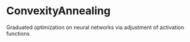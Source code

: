 # ConvexityAnnealing
Graduated optimization on neural networks via adjustment of activation functions

